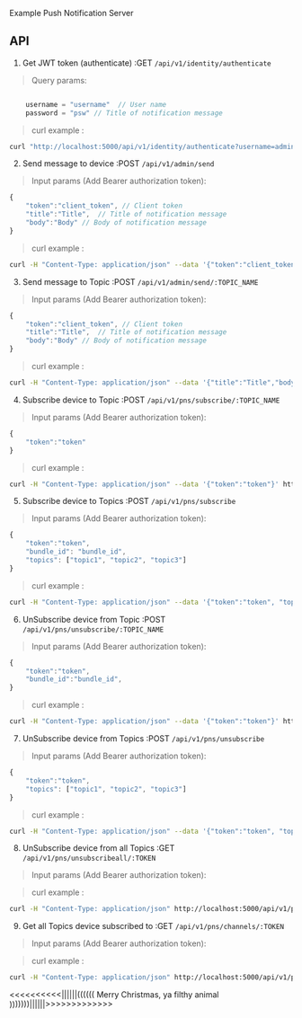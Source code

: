 Example Push Notification Server


## API
1. Get JWT token (authenticate) :GET  ``/api/v1/identity/authenticate``

>Query params:

```js

    username = "username"  // User name
    password = "psw" // Title of notification message

```

 > curl example :
```bash
curl "http://localhost:5000/api/v1/identity/authenticate?username=admin&password=secret"
```


2. Send message to device :POST  ``/api/v1/admin/send``

>Input params (Add Bearer authorization token):

```js
{
    "token":"client_token", // Client token
    "title":"Title",  // Title of notification message
    "body":"Body" // Body of notification message
}
```

 > curl example :
```bash
curl -H "Content-Type: application/json" --data '{"token":"client_token","title":"Title","body":"Body"}' http://localhost:5000/api/v1/admin/send/
```

3. Send message to Topic :POST  ``/api/v1/admin/send/:TOPIC_NAME``

> Input params (Add Bearer authorization token):

```js
{
    "token":"client_token", // Client token
    "title":"Title",  // Title of notification message
    "body":"Body" // Body of notification message
}
```

>curl example :
```bash
curl -H "Content-Type: application/json" --data '{"title":"Title","body":"Body"}' http://localhost:5000/api/v1/admin/send/PRICE_CHANGE
```

4. Subscribe device to Topic :POST  ``/api/v1/pns/subscribe/:TOPIC_NAME``

> Input params (Add Bearer authorization token):

```js
{
    "token":"token"
}
```

>curl example :
```bash
curl -H "Content-Type: application/json" --data '{"token":"token"}' http://localhost:5000/api/v1/pns/subscribe/PRICE_CHANGE
```

5. Subscribe device to Topics :POST  ``/api/v1/pns/subscribe``

> Input params (Add Bearer authorization token):

```js
{
    "token":"token",
    "bundle_id": "bundle_id",
    "topics": ["topic1", "topic2", "topic3"]
}
```

>curl example :
```bash
curl -H "Content-Type: application/json" --data '{"token":"token", "topics": ["topic1"]}' http://localhost:5000/api/v1/pns/subscribe
```

6. UnSubscribe device from Topic :POST  ``/api/v1/pns/unsubscribe/:TOPIC_NAME``

> Input params (Add Bearer authorization token):

```js
{
    "token":"token",
    "bundle_id":"bundle_id",
}
```

>curl example :
```bash
curl -H "Content-Type: application/json" --data '{"token":"token"}' http://localhost:5000/api/v1/pns/unsubscribe/PRICE_CHANGE
```

7. UnSubscribe device from Topics :POST  ``/api/v1/pns/unsubscribe``

> Input params (Add Bearer authorization token):

```js
{
    "token":"token",
    "topics": ["topic1", "topic2", "topic3"]
}
```

>curl example :
```bash
curl -H "Content-Type: application/json" --data '{"token":"token", "topics": ["topic1"]}' http://localhost:5000/api/v1/pns/unsubscribe
```

8. UnSubscribe device from all Topics :GET  ``/api/v1/pns/unsubscribeall/:TOKEN``

> Input params (Add Bearer authorization token):

>curl example :
```bash
curl -H "Content-Type: application/json" http://localhost:5000/api/v1/pns/unsubscribeall/token
```

9. Get all Topics device subscribed to :GET  ``/api/v1/pns/channels/:TOKEN``

> Input params (Add Bearer authorization token):

>curl example :
```bash
curl -H "Content-Type: application/json" http://localhost:5000/api/v1/pns/channels/token
```



<<<<<<<<<<||||||(((((( Merry Christmas, ya filthy animal )))))))||||||>>>>>>>>>>>>>
